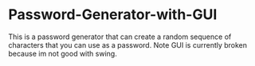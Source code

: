# Password-Generator-with-GUI
This is a password generator that can create a random sequence of characters that you can use as a password. Note GUI is currently broken because im not good with swing.
